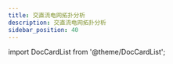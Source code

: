 ```yaml
---
title: 交直流电网拓扑分析
description: 交直流电网拓扑分析
sidebar_position: 40
---
```



import DocCardList from '@theme/DocCardList';

<DocCardList />